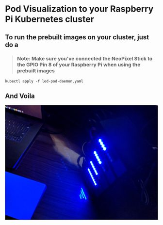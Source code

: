# Pod Visualization to your Raspberry Pi Kubernetes cluster

## To run the prebuilt images on your cluster, just do a
> ### Note: Make sure you've connected the NeoPixel Stick to the GPIO Pin 8 of your Raspberry Pi when using the prebuilt images
```
kubectl apply -f led-pod-daemon.yaml
```
## And Voila
![](docs/img.jpg)
